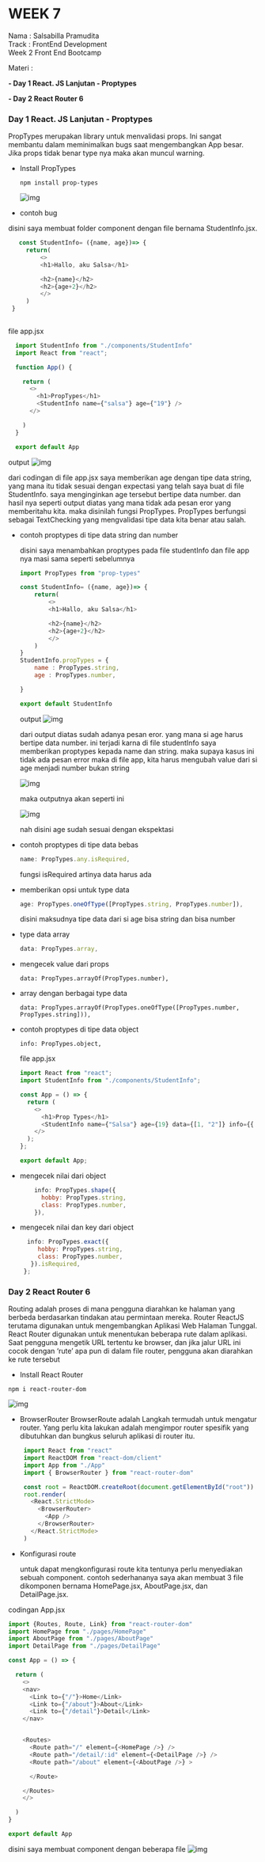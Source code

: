 # WEEK 7

Nama : Salsabilla Pramudita\
Track : FrontEnd Development\
Week 2 Front End Bootcamp

Materi : 

**- Day 1 React. JS Lanjutan - Proptypes**

**- Day 2 React Router 6**


### Day 1 React. JS Lanjutan - Proptypes
 PropTypes merupakan library untuk menvalidasi props. Ini sangat membantu dalam meminimalkan bugs saat mengembangkan App besar. Jika props tidak benar type nya maka akan muncul warning.
 
 - Install PropTypes
    ```
    npm install prop-types
    ```
    
    ![img](gambar/gambar1.PNG)
    
  - contoh bug
  
  disini saya membuat folder component dengan file bernama StudentInfo.jsx.
  
   ```js
      const StudentInfo= ({name, age})=> {
        return(
            <>
            <h1>Hallo, aku Salsa</h1>

            <h2>{name}</h2>
            <h2>{age+2}</h2>
            </>
        )
    }
    
   ```
    
        
 file app.jsx
    
   ```js
     import StudentInfo from "./components/StudentInfo"
     import React from "react";

     function App() {

       return (
         <>
           <h1>PropTypes</h1>
           <StudentInfo name={"salsa"} age={"19"} />
         </>

       )
     }

     export default App
  ```
    
  output 
  ![img](gambar/gambar2.PNG)
    
dari codingan di file app.jsx saya memberikan age dengan tipe data string, yang mana itu tidak sesuai dengan expectasi yang telah saya buat di file StudentInfo. saya menginginkan age tersebut bertipe data number. dan hasil nya seperti output diatas yang mana tidak ada pesan eror yang memberitahu kita. maka disinilah fungsi PropTypes. PropTypes berfungsi sebagai TextChecking yang mengvalidasi tipe data kita benar atau salah.

- contoh proptypes di tipe data string dan number

  disini saya menambahkan proptypes pada file studentInfo dan file app nya masi sama seperti sebelumnya
  ```js
  import PropTypes from "prop-types"

  const StudentInfo= ({name, age})=> {
      return(
          <>
          <h1>Hallo, aku Salsa</h1>

          <h2>{name}</h2>
          <h2>{age+2}</h2>
          </>
      )
  }
  StudentInfo.propTypes = {
      name : PropTypes.string,
      age : PropTypes.number,

  }

  export default StudentInfo
  ```
  
  output
   ![img](gambar/gambar3.PNG)
   
   dari output diatas sudah adanya pesan eror. yang mana si age harus bertipe data number. ini terjadi karna di file studentInfo saya memberikan proptypes kepada name dan string. maka supaya kasus ini tidak ada pesan error maka di file app, kita harus mengubah value dari si age menjadi number bukan string
   
   ![img](gambar/gambar4.PNG)
   
   maka outputnya akan seperti ini
   
   ![img](gambar/gambar5.PNG)
   
   nah disini age sudah sesuai dengan ekspektasi
   
- contoh proptypes di tipe data bebas
  ```js
  name: PropTypes.any.isRequired, 
  ```
  fungsi isRequired artinya data harus ada
  
- memberikan opsi untuk type data
  ```js
  age: PropTypes.oneOfType([PropTypes.string, PropTypes.number]),
  ```
   disini maksudnya tipe data dari si age bisa string dan bisa number
   
- type data array
  ```js
  data: PropTypes.array,
  ```
- mengecek value dari props
  ```
  data: PropTypes.arrayOf(PropTypes.number),
  ```
  
- array dengan berbagai type data
  ```
  data: PropTypes.arrayOf(PropTypes.oneOfType([PropTypes.number, PropTypes.string])),
  ```
  
- contoh proptypes di tipe data object 
  ```
  info: PropTypes.object,
  ```
  
  file app.jsx
  ```js
  import React from "react";
  import StudentInfo from "./components/StudentInfo";

  const App = () => {
    return (
      <>
        <h1>Prop Types</h1>
        <StudentInfo name={"Salsa"} age={19} data={[1, "2"]} info={{ hobby: "menyanyi", class: 9 }} />
      </>
    );
  };

  export default App;
  ```
  
- mengecek nilai dari object
  ```js
      info: PropTypes.shape({
        hobby: PropTypes.string,
        class: PropTypes.number,
      }),
  ```
  
 - mengecek nilai dan key dari object
   ```js
     info: PropTypes.exact({
        hobby: PropTypes.string,
        class: PropTypes.number,
      }).isRequired,
    };

    ```


### Day 2 React Router 6

Routing adalah proses di mana pengguna diarahkan ke halaman yang berbeda berdasarkan tindakan atau permintaan mereka. Router ReactJS terutama digunakan untuk mengembangkan Aplikasi Web Halaman Tunggal. React Router digunakan untuk menentukan beberapa rute dalam aplikasi. Saat pengguna mengetik URL tertentu ke browser, dan jika jalur URL ini cocok dengan ‘rute’ apa pun di dalam file router, pengguna akan diarahkan ke rute tersebut

- Install React Router
```
npm i react-router-dom
```
   ![img](gambar/gambar6.PNG)
   
- BrowserRouter
  BrowserRoute adalah Langkah termudah untuk mengatur router. Yang perlu kita lakukan adalah mengimpor router spesifik yang dibutuhkan dan bungkus seluruh aplikasi di router itu.
  ```js
   import React from "react"
   import ReactDOM from "react-dom/client"
   import App from "./App"
   import { BrowserRouter } from "react-router-dom"

   const root = ReactDOM.createRoot(document.getElementById("root"))
   root.render(
     <React.StrictMode>
       <BrowserRouter>
         <App />
       </BrowserRouter>
     </React.StrictMode>
   )
  ```
 - Konfigurasi route
  
   untuk dapat mengkonfigurasi route kita tentunya perlu menyediakan sebuah component. contoh sederhananya saya akan membuat 3 file dikomponen bernama HomePage.jsx, AboutPage.jsx, dan DetailPage.jsx.
   
  codingan App.jsx
  ```js
  import {Routes, Route, Link} from "react-router-dom"
  import HomePage from "./pages/HomePage"
  import AboutPage from "./pages/AboutPage"
  import DetailPage from "./pages/DetailPage"

  const App = () => {

    return (
      <>
      <nav>
        <Link to={"/"}>Home</Link>
        <Link to={"/about"}>About</Link>
        <Link to={"/detail"}>Detail</Link>      
      </nav>


      <Routes>
        <Route path="/" element={<HomePage />} />
        <Route path="/detail/:id" element={<DetailPage />} />
        <Route path="/about" element={<AboutPage />} >

        </Route>  

      </Routes>
      </>

    )
  }

  export default App

  ```
   
   
   
   
   
   
   
   
   
   disini saya membuat component dengan beberapa file
   ![img](gambar/gambar7.PNG)





   
   
  
  

